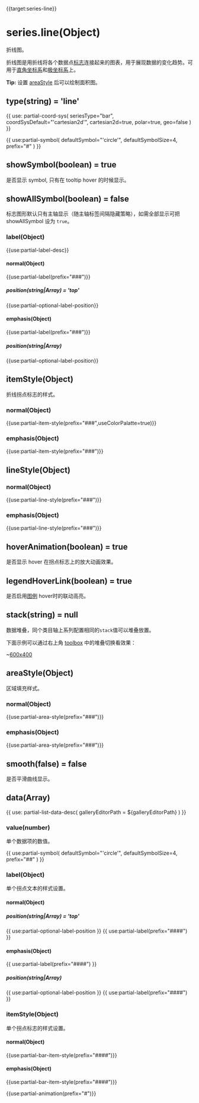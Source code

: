 {{target:series-line}}

# series.line(Object)

折线图。

折线图是用折线将各个数据点[标志](~series-line.symbol)连接起来的图表，用于展现数据的变化趋势。可用于[直角坐标系](~grid)和[极坐标系](~polar)上。

**Tip:** 设置 [areaStyle](~series-line.areaStyle) 后可以绘制面积图。

## type(string) = 'line'

{{ use: partial-coord-sys(
    seriesType="bar",
    coordSysDefault="'cartesian2d'",
    cartesian2d=true,
    polar=true,
    geo=false
) }}

{{ use:partial-symbol(
    defaultSymbol="'circle'",
    defaultSymbolSize=4,
    prefix="#"
) }}

## showSymbol(boolean) = true
是否显示 symbol, 只有在 tooltip hover 的时候显示。

## showAllSymbol(boolean) = false
标志图形默认只有主轴显示（随主轴标签间隔隐藏策略），如需全部显示可把 showAllSymbol 设为 `true`。

### label(Object)
{{use:partial-label-desc}}
#### normal(Object)
{{use:partial-label(prefix="###")}}
##### position(string|Array) = 'top'
{{use:partial-optional-label-position}}
#### emphasis(Object)
{{use:partial-label(prefix="###")}}
##### position(string|Array)
{{use:partial-optional-label-position}}


## itemStyle(Object)
折线拐点标志的样式。
### normal(Object)
{{use:partial-item-style(prefix="###",useColorPalatte=true)}}
### emphasis(Object)
{{use:partial-item-style(prefix="###")}}

## lineStyle(Object)
### normal(Object)
{{use:partial-line-style(prefix="###")}}
### emphasis(Object)
{{use:partial-line-style(prefix="###")}}

## hoverAnimation(boolean) = true
是否显示 hover 在拐点标志上的放大动画效果。

## legendHoverLink(boolean) = true
是否启用[图例](~legend) hover时的联动高亮。

## stack(string) = null
数据堆叠，同个类目轴上系列配置相同的`stack`值可以堆叠放置。

下面示例可以通过右上角 [toolbox](~toolbox) 中的堆叠切换看效果：

~[600x400](${galleryViewPath}doc-example/line-stack-tiled&edit=1&reset=1)

## areaStyle(Object)
区域填充样式。
### normal(Object)
{{use:partial-area-style(prefix="###")}}
### emphasis(Object)
{{use:partial-area-style(prefix="###")}}

## smooth(false) = false
是否平滑曲线显示。

## data(Array)

{{ use: partial-list-data-desc(
    galleryEditorPath = ${galleryEditorPath}
) }}

### value(number)
单个数据项的数值。

{{ use:partial-symbol(
    defaultSymbol="'circle'",
    defaultSymbolSize=4,
    prefix="##"
) }}

### label(Object)
单个拐点文本的样式设置。
#### normal(Object)
##### position(string|Array) = 'top'
{{ use:partial-optional-label-position }}
{{ use:partial-label(prefix="####") }}
#### emphasis(Object)
{{ use:partial-label(prefix="####") }}
##### position(string|Array)
{{ use:partial-optional-label-position }}
{{ use:partial-label(prefix="####") }}

### itemStyle(Object)
单个拐点标志的样式设置。
#### normal(Object)
{{use:partial-bar-item-style(prefix="####")}}
#### emphasis(Object)
{{use:partial-bar-item-style(prefix="####")}}


{{use:partial-animation(prefix="#")}}
